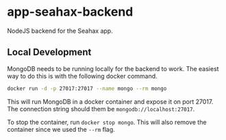 # app-seahax-backend

NodeJS backend for the Seahax app.

## Local Development

MongoDB needs to be running locally for the backend to work. The easiest way to do this is with the following docker command.

```bash
docker run -d -p 27017:27017 --name mongo --rm mongo
```

This will run MongoDB in a docker container and expose it on port 27017. The connection string should them be `mongodb://localhost:27017`.

To stop the container, run `docker stop mongo`. This will also remove the container since we used the `--rm` flag.
